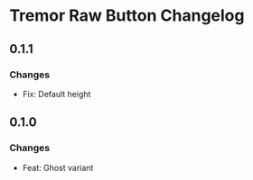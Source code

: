 # Tremor Raw Button Changelog

## 0.1.1

### Changes

- Fix: Default height

## 0.1.0

### Changes

- Feat: Ghost variant
